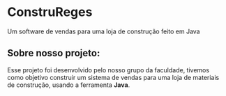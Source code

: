 # ConstruReges
Um software de vendas para uma loja de construção feito em Java

## Sobre nosso projeto:

Esse projeto foi desenvolvido pelo nosso grupo da faculdade, tivemos como objetivo construir um sistema de vendas para uma loja de materiais de construção,
usando a ferramenta __Java__.
